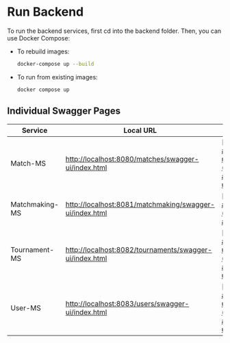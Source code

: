 # Run Backend

To run the backend services, first cd into the backend folder. Then, you can use Docker Compose:

- To rebuild images:

  ```sh
  docker-compose up --build
  ```

- To run from existing images:

  ```sh
  docker compose up
  ```

## Individual Swagger Pages

| Service        | Local URL                                                                                                          | Deployed URL                                                                                                                               |
|----------------|--------------------------------------------------------------------------------------------------------------------|--------------------------------------------------------------------------------------------------------------------------------------------|
| Match-MS       | [http://localhost:8080/matches/swagger-ui/index.html](http://localhost:8080/matches/swagger-ui/index.html)         | [https://csdtmssgapi.azure-api.net/matches/swagger-ui/index.html](https://csdtmssgapi.azure-api.net/matches/swagger-ui/index.html)         |
| Matchmaking-MS | [http://localhost:8081/matchmaking/swagger-ui/index.html](http://localhost:8081/matchmaking/swagger-ui/index.html) | [https://csdtmssgapi.azure-api.net/matchmaking/index.html](https://csdtmssgapi.azure-api.net/matchmaking/index.html)                       |
| Tournament-MS  | [http://localhost:8082/tournaments/swagger-ui/index.html](http://localhost:8082/tournaments/swagger-ui/index.html) | [https://csdtmssgapi.azure-api.net/tournaments/swagger-ui/index.html](https://csdtmssgapi.azure-api.net/tournaments/swagger-ui/index.html) |
| User-MS        | [http://localhost:8083/users/swagger-ui/index.html](http://localhost:8083/users/swagger-ui/index.html)             | [https://csdtmssgapi.azure-api.net/users/swagger-ui/index.html](https://csdtmssgapi.azure-api.net/users/swagger-ui/index.html)             |
